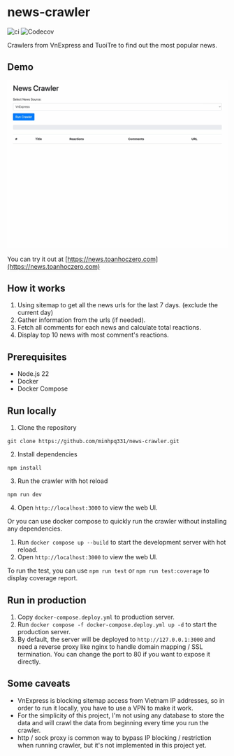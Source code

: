 # news-crawler
![ci](https://github.com/minhpq331/news-crawler/actions/workflows/ci.yml/badge.svg) ![Codecov](https://img.shields.io/codecov/c/github/minhpq331/news-crawler)

Crawlers from VnExpress and TuoiTre to find out the most popular news.

## Demo

![demo](docs/demo.gif)

You can try it out at [https://news.toanhoczero.com](https://news.toanhoczero.com)

## How it works

1. Using sitemap to get all the news urls for the last 7 days. (exclude the current day)
2. Gather information from the urls (if needed).
3. Fetch all comments for each news and calculate total reactions.
4. Display top 10 news with most comment's reactions.

## Prerequisites

- Node.js 22
- Docker
- Docker Compose

## Run locally

1. Clone the repository
```
git clone https://github.com/minhpq331/news-crawler.git
```

2. Install dependencies
```
npm install
```

3. Run the crawler with hot reload
```
npm run dev
```

4. Open `http://localhost:3000` to view the web UI.

Or you can use docker compose to quickly run the crawler without installing any dependencies.

1. Run `docker compose up --build` to start the development server with hot reload.
2. Open `http://localhost:3000` to view the web UI.

To run the test, you can use `npm run test` or `npm run test:coverage` to display coverage report.

## Run in production

1. Copy `docker-compose.deploy.yml` to production server.
2. Run `docker compose -f docker-compose.deploy.yml up -d` to start the production server.
3. By default, the server will be deployed to `http://127.0.0.1:3000` and need a reverse proxy like nginx to handle domain mapping / SSL termination. You can change the port to 80 if you want to expose it directly.

## Some caveats

- VnExpress is blocking sitemap access from Vietnam IP addresses, so in order to run it locally, you have to use a VPN to make it work.
- For the simplicity of this project, I'm not using any database to store the data and will crawl the data from beginning every time you run the crawler.
- http / sock proxy is common way to bypass IP blocking / restriction when running crawler, but it's not implemented in this project yet.
